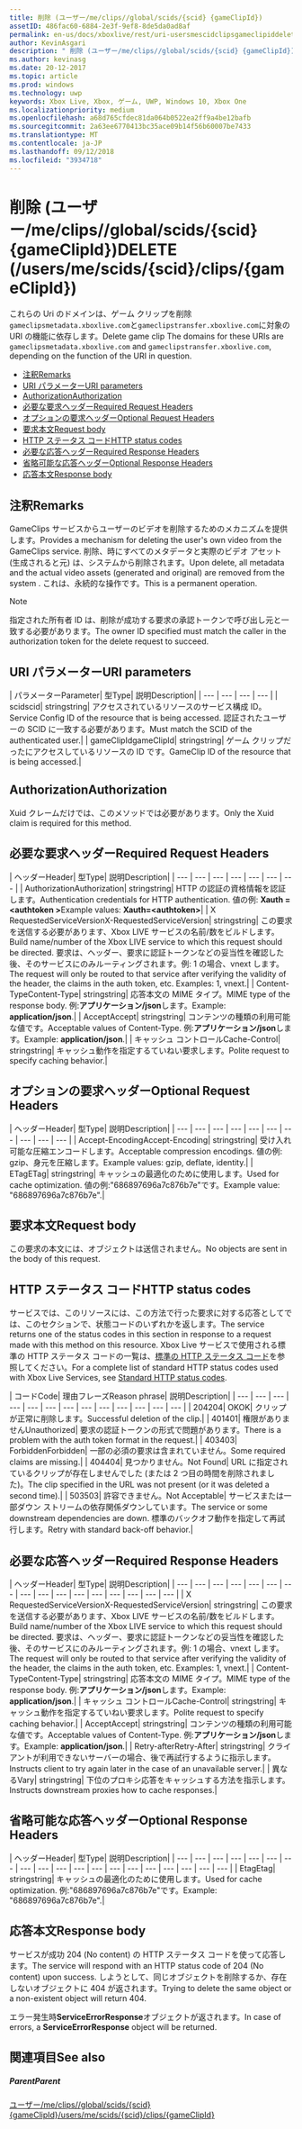 ```yaml
---
title: 削除 (ユーザー/me/clips//global/scids/{scid} {gameClipId})
assetID: 486fac60-6884-2e3f-9ef8-8de5da0ad8af
permalink: en-us/docs/xboxlive/rest/uri-usersmescidclipsgameclipiddelete.html
author: KevinAsgari
description: " 削除 (ユーザー/me/clips//global/scids/{scid} {gameClipId})"
ms.author: kevinasg
ms.date: 20-12-2017
ms.topic: article
ms.prod: windows
ms.technology: uwp
keywords: Xbox Live, Xbox, ゲーム, UWP, Windows 10, Xbox One
ms.localizationpriority: medium
ms.openlocfilehash: a68d765cfdec81da064b0522ea2ff9a4be12bafb
ms.sourcegitcommit: 2a63ee6770413bc35ace09b14f56b60007be7433
ms.translationtype: MT
ms.contentlocale: ja-JP
ms.lasthandoff: 09/12/2018
ms.locfileid: "3934718"
---
```

# <a name="delete-usersmescidsscidclipsgameclipid"></a><span data-ttu-id="0d33d-104">削除 (ユーザー/me/clips//global/scids/{scid} {gameClipId})</span><span class="sxs-lookup"><span data-stu-id="0d33d-104">DELETE (/users/me/scids/{scid}/clips/{gameClipId})</span></span>
<span data-ttu-id="0d33d-105">これらの Uri のドメインは、ゲーム クリップを削除`gameclipsmetadata.xboxlive.com`と`gameclipstransfer.xboxlive.com`に対象の URI の機能に依存します。</span><span class="sxs-lookup"><span data-stu-id="0d33d-105">Delete game clip The domains for these URIs are `gameclipsmetadata.xboxlive.com` and `gameclipstransfer.xboxlive.com`, depending on the function of the URI in question.</span></span>
 
  * [<span data-ttu-id="0d33d-106">注釈</span><span class="sxs-lookup"><span data-stu-id="0d33d-106">Remarks</span></span>](#ID4EX)
  * [<span data-ttu-id="0d33d-107">URI パラメーター</span><span class="sxs-lookup"><span data-stu-id="0d33d-107">URI parameters</span></span>](#ID4ECB)
  * [<span data-ttu-id="0d33d-108">Authorization</span><span class="sxs-lookup"><span data-stu-id="0d33d-108">Authorization</span></span>](#ID4ENB)
  * [<span data-ttu-id="0d33d-109">必要な要求ヘッダー</span><span class="sxs-lookup"><span data-stu-id="0d33d-109">Required Request Headers</span></span>](#ID4EYB)
  * [<span data-ttu-id="0d33d-110">オプションの要求ヘッダー</span><span class="sxs-lookup"><span data-stu-id="0d33d-110">Optional Request Headers</span></span>](#ID4EEE)
  * [<span data-ttu-id="0d33d-111">要求本文</span><span class="sxs-lookup"><span data-stu-id="0d33d-111">Request body</span></span>](#ID4ENF)
  * [<span data-ttu-id="0d33d-112">HTTP ステータス コード</span><span class="sxs-lookup"><span data-stu-id="0d33d-112">HTTP status codes</span></span>](#ID4EYF)
  * [<span data-ttu-id="0d33d-113">必要な応答ヘッダー</span><span class="sxs-lookup"><span data-stu-id="0d33d-113">Required Response Headers</span></span>](#ID4EIAAC)
  * [<span data-ttu-id="0d33d-114">省略可能な応答ヘッダー</span><span class="sxs-lookup"><span data-stu-id="0d33d-114">Optional Response Headers</span></span>](#ID4E2CAC)
  * [<span data-ttu-id="0d33d-115">応答本文</span><span class="sxs-lookup"><span data-stu-id="0d33d-115">Response body</span></span>](#ID4E2DAC)
 
<a id="ID4EX"></a>

 
## <a name="remarks"></a><span data-ttu-id="0d33d-116">注釈</span><span class="sxs-lookup"><span data-stu-id="0d33d-116">Remarks</span></span>
 
<span data-ttu-id="0d33d-117">GameClips サービスからユーザーのビデオを削除するためのメカニズムを提供します。</span><span class="sxs-lookup"><span data-stu-id="0d33d-117">Provides a mechanism for deleting the user's own video from the GameClips service.</span></span> <span data-ttu-id="0d33d-118">削除、時にすべてのメタデータと実際のビデオ アセット (生成されると元) は、システムから削除されます。</span><span class="sxs-lookup"><span data-stu-id="0d33d-118">Upon delete, all metadata and the actual video assets (generated and original) are removed from the system .</span></span> <span data-ttu-id="0d33d-119">これは、永続的な操作です。</span><span class="sxs-lookup"><span data-stu-id="0d33d-119">This is a permanent operation.</span></span> 

> [!NOTE] 
> <span data-ttu-id="0d33d-120">指定された所有者 ID は、削除が成功する要求の承認トークンで呼び出し元と一致する必要があります。</span><span class="sxs-lookup"><span data-stu-id="0d33d-120">The owner ID specified must match the caller in the authorization token for the delete request to succeed.</span></span> 


  
<a id="ID4ECB"></a>

 
## <a name="uri-parameters"></a><span data-ttu-id="0d33d-121">URI パラメーター</span><span class="sxs-lookup"><span data-stu-id="0d33d-121">URI parameters</span></span>
 
| <span data-ttu-id="0d33d-122">パラメーター</span><span class="sxs-lookup"><span data-stu-id="0d33d-122">Parameter</span></span>| <span data-ttu-id="0d33d-123">型</span><span class="sxs-lookup"><span data-stu-id="0d33d-123">Type</span></span>| <span data-ttu-id="0d33d-124">説明</span><span class="sxs-lookup"><span data-stu-id="0d33d-124">Description</span></span>| 
| --- | --- | --- | --- | 
| <span data-ttu-id="0d33d-125">scid</span><span class="sxs-lookup"><span data-stu-id="0d33d-125">scid</span></span>| <span data-ttu-id="0d33d-126">string</span><span class="sxs-lookup"><span data-stu-id="0d33d-126">string</span></span>| <span data-ttu-id="0d33d-127">アクセスされているリソースのサービス構成 ID。</span><span class="sxs-lookup"><span data-stu-id="0d33d-127">Service Config ID of the resource that is being accessed.</span></span> <span data-ttu-id="0d33d-128">認証されたユーザーの SCID に一致する必要があります。</span><span class="sxs-lookup"><span data-stu-id="0d33d-128">Must match the SCID of the authenticated user.</span></span>| 
| <span data-ttu-id="0d33d-129">gameClipId</span><span class="sxs-lookup"><span data-stu-id="0d33d-129">gameClipId</span></span>| <span data-ttu-id="0d33d-130">string</span><span class="sxs-lookup"><span data-stu-id="0d33d-130">string</span></span>| <span data-ttu-id="0d33d-131">ゲーム クリップだったにアクセスしているリソースの ID です。</span><span class="sxs-lookup"><span data-stu-id="0d33d-131">GameClip ID of the resource that is being accessed.</span></span>| 
  
<a id="ID4ENB"></a>

 
## <a name="authorization"></a><span data-ttu-id="0d33d-132">Authorization</span><span class="sxs-lookup"><span data-stu-id="0d33d-132">Authorization</span></span>
 
<span data-ttu-id="0d33d-133">Xuid クレームだけでは、このメソッドでは必要があります。</span><span class="sxs-lookup"><span data-stu-id="0d33d-133">Only the Xuid claim is required for this method.</span></span>
  
<a id="ID4EYB"></a>

 
## <a name="required-request-headers"></a><span data-ttu-id="0d33d-134">必要な要求ヘッダー</span><span class="sxs-lookup"><span data-stu-id="0d33d-134">Required Request Headers</span></span>
 
| <span data-ttu-id="0d33d-135">ヘッダー</span><span class="sxs-lookup"><span data-stu-id="0d33d-135">Header</span></span>| <span data-ttu-id="0d33d-136">型</span><span class="sxs-lookup"><span data-stu-id="0d33d-136">Type</span></span>| <span data-ttu-id="0d33d-137">説明</span><span class="sxs-lookup"><span data-stu-id="0d33d-137">Description</span></span>| 
| --- | --- | --- | --- | --- | --- | --- | 
| <span data-ttu-id="0d33d-138">Authorization</span><span class="sxs-lookup"><span data-stu-id="0d33d-138">Authorization</span></span>| <span data-ttu-id="0d33d-139">string</span><span class="sxs-lookup"><span data-stu-id="0d33d-139">string</span></span>| <span data-ttu-id="0d33d-140">HTTP の認証の資格情報を認証します。</span><span class="sxs-lookup"><span data-stu-id="0d33d-140">Authentication credentials for HTTP authentication.</span></span> <span data-ttu-id="0d33d-141">値の例: <b>Xauth =&lt;authtoken ></b></span><span class="sxs-lookup"><span data-stu-id="0d33d-141">Example values: <b>Xauth=&lt;authtoken></b></span></span>| 
| <span data-ttu-id="0d33d-142">X RequestedServiceVersion</span><span class="sxs-lookup"><span data-stu-id="0d33d-142">X-RequestedServiceVersion</span></span>| <span data-ttu-id="0d33d-143">string</span><span class="sxs-lookup"><span data-stu-id="0d33d-143">string</span></span>| <span data-ttu-id="0d33d-144">この要求を送信する必要があります、Xbox LIVE サービスの名前/数をビルドします。</span><span class="sxs-lookup"><span data-stu-id="0d33d-144">Build name/number of the Xbox LIVE service to which this request should be directed.</span></span> <span data-ttu-id="0d33d-145">要求は、ヘッダー、要求に認証トークンなどの妥当性を確認した後、そのサービスにのみルーティングされます。例: 1 の場合、vnext します。</span><span class="sxs-lookup"><span data-stu-id="0d33d-145">The request will only be routed to that service after verifying the validity of the header, the claims in the auth token, etc. Examples: 1, vnext.</span></span>| 
| <span data-ttu-id="0d33d-146">Content-Type</span><span class="sxs-lookup"><span data-stu-id="0d33d-146">Content-Type</span></span>| <span data-ttu-id="0d33d-147">string</span><span class="sxs-lookup"><span data-stu-id="0d33d-147">string</span></span>| <span data-ttu-id="0d33d-148">応答本文の MIME タイプ。</span><span class="sxs-lookup"><span data-stu-id="0d33d-148">MIME type of the response body.</span></span> <span data-ttu-id="0d33d-149">例:<b>アプリケーション/json</b>します。</span><span class="sxs-lookup"><span data-stu-id="0d33d-149">Example: <b>application/json</b>.</span></span>| 
| <span data-ttu-id="0d33d-150">Accept</span><span class="sxs-lookup"><span data-stu-id="0d33d-150">Accept</span></span>| <span data-ttu-id="0d33d-151">string</span><span class="sxs-lookup"><span data-stu-id="0d33d-151">string</span></span>| <span data-ttu-id="0d33d-152">コンテンツの種類の利用可能な値です。</span><span class="sxs-lookup"><span data-stu-id="0d33d-152">Acceptable values of Content-Type.</span></span> <span data-ttu-id="0d33d-153">例:<b>アプリケーション/json</b>します。</span><span class="sxs-lookup"><span data-stu-id="0d33d-153">Example: <b>application/json</b>.</span></span>| 
| <span data-ttu-id="0d33d-154">キャッシュ コントロール</span><span class="sxs-lookup"><span data-stu-id="0d33d-154">Cache-Control</span></span>| <span data-ttu-id="0d33d-155">string</span><span class="sxs-lookup"><span data-stu-id="0d33d-155">string</span></span>| <span data-ttu-id="0d33d-156">キャッシュ動作を指定するていねい要求します。</span><span class="sxs-lookup"><span data-stu-id="0d33d-156">Polite request to specify caching behavior.</span></span>| 
  
<a id="ID4EEE"></a>

 
## <a name="optional-request-headers"></a><span data-ttu-id="0d33d-157">オプションの要求ヘッダー</span><span class="sxs-lookup"><span data-stu-id="0d33d-157">Optional Request Headers</span></span>
 
| <span data-ttu-id="0d33d-158">ヘッダー</span><span class="sxs-lookup"><span data-stu-id="0d33d-158">Header</span></span>| <span data-ttu-id="0d33d-159">型</span><span class="sxs-lookup"><span data-stu-id="0d33d-159">Type</span></span>| <span data-ttu-id="0d33d-160">説明</span><span class="sxs-lookup"><span data-stu-id="0d33d-160">Description</span></span>| 
| --- | --- | --- | --- | --- | --- | --- | --- | --- | --- | 
| <span data-ttu-id="0d33d-161">Accept-Encoding</span><span class="sxs-lookup"><span data-stu-id="0d33d-161">Accept-Encoding</span></span>| <span data-ttu-id="0d33d-162">string</span><span class="sxs-lookup"><span data-stu-id="0d33d-162">string</span></span>| <span data-ttu-id="0d33d-163">受け入れ可能な圧縮エンコードします。</span><span class="sxs-lookup"><span data-stu-id="0d33d-163">Acceptable compression encodings.</span></span> <span data-ttu-id="0d33d-164">値の例: gzip、身元を圧縮します。</span><span class="sxs-lookup"><span data-stu-id="0d33d-164">Example values: gzip, deflate, identity.</span></span>| 
| <span data-ttu-id="0d33d-165">ETag</span><span class="sxs-lookup"><span data-stu-id="0d33d-165">ETag</span></span>| <span data-ttu-id="0d33d-166">string</span><span class="sxs-lookup"><span data-stu-id="0d33d-166">string</span></span>| <span data-ttu-id="0d33d-167">キャッシュの最適化のために使用します。</span><span class="sxs-lookup"><span data-stu-id="0d33d-167">Used for cache optimization.</span></span> <span data-ttu-id="0d33d-168">値の例:"686897696a7c876b7e"です。</span><span class="sxs-lookup"><span data-stu-id="0d33d-168">Example value: "686897696a7c876b7e".</span></span>| 
  
<a id="ID4ENF"></a>

 
## <a name="request-body"></a><span data-ttu-id="0d33d-169">要求本文</span><span class="sxs-lookup"><span data-stu-id="0d33d-169">Request body</span></span>
 
<span data-ttu-id="0d33d-170">この要求の本文には、オブジェクトは送信されません。</span><span class="sxs-lookup"><span data-stu-id="0d33d-170">No objects are sent in the body of this request.</span></span>
  
<a id="ID4EYF"></a>

 
## <a name="http-status-codes"></a><span data-ttu-id="0d33d-171">HTTP ステータス コード</span><span class="sxs-lookup"><span data-stu-id="0d33d-171">HTTP status codes</span></span>
 
<span data-ttu-id="0d33d-172">サービスでは、このリソースには、この方法で行った要求に対する応答としてでは、このセクションで、状態コードのいずれかを返します。</span><span class="sxs-lookup"><span data-stu-id="0d33d-172">The service returns one of the status codes in this section in response to a request made with this method on this resource.</span></span> <span data-ttu-id="0d33d-173">Xbox Live サービスで使用される標準の HTTP ステータス コードの一覧は、[標準の HTTP ステータス コード](../../additional/httpstatuscodes.md)を参照してください。</span><span class="sxs-lookup"><span data-stu-id="0d33d-173">For a complete list of standard HTTP status codes used with Xbox Live Services, see [Standard HTTP status codes](../../additional/httpstatuscodes.md).</span></span>
 
| <span data-ttu-id="0d33d-174">コード</span><span class="sxs-lookup"><span data-stu-id="0d33d-174">Code</span></span>| <span data-ttu-id="0d33d-175">理由フレーズ</span><span class="sxs-lookup"><span data-stu-id="0d33d-175">Reason phrase</span></span>| <span data-ttu-id="0d33d-176">説明</span><span class="sxs-lookup"><span data-stu-id="0d33d-176">Description</span></span>| 
| --- | --- | --- | --- | --- | --- | --- | --- | --- | --- | --- | --- | --- | 
| <span data-ttu-id="0d33d-177">204</span><span class="sxs-lookup"><span data-stu-id="0d33d-177">204</span></span>| <span data-ttu-id="0d33d-178">OK</span><span class="sxs-lookup"><span data-stu-id="0d33d-178">OK</span></span>| <span data-ttu-id="0d33d-179">クリップが正常に削除します。</span><span class="sxs-lookup"><span data-stu-id="0d33d-179">Successful deletion of the clip.</span></span>| 
| <span data-ttu-id="0d33d-180">401</span><span class="sxs-lookup"><span data-stu-id="0d33d-180">401</span></span>| <span data-ttu-id="0d33d-181">権限がありません</span><span class="sxs-lookup"><span data-stu-id="0d33d-181">Unauthorized</span></span>| <span data-ttu-id="0d33d-182">要求の認証トークンの形式で問題があります。</span><span class="sxs-lookup"><span data-stu-id="0d33d-182">There is a problem with the auth token format in the request.</span></span>| 
| <span data-ttu-id="0d33d-183">403</span><span class="sxs-lookup"><span data-stu-id="0d33d-183">403</span></span>| <span data-ttu-id="0d33d-184">Forbidden</span><span class="sxs-lookup"><span data-stu-id="0d33d-184">Forbidden</span></span>| <span data-ttu-id="0d33d-185">一部の必須の要求は含まれていません。</span><span class="sxs-lookup"><span data-stu-id="0d33d-185">Some required claims are missing.</span></span>| 
| <span data-ttu-id="0d33d-186">404</span><span class="sxs-lookup"><span data-stu-id="0d33d-186">404</span></span>| <span data-ttu-id="0d33d-187">見つかりません。</span><span class="sxs-lookup"><span data-stu-id="0d33d-187">Not Found</span></span>| <span data-ttu-id="0d33d-188">URL に指定されているクリップが存在しませんでした (または 2 つ目の時間を削除されました)。</span><span class="sxs-lookup"><span data-stu-id="0d33d-188">The clip specified in the URL was not present (or it was deleted a second time).</span></span>| 
| <span data-ttu-id="0d33d-189">503</span><span class="sxs-lookup"><span data-stu-id="0d33d-189">503</span></span>| <span data-ttu-id="0d33d-190">許容できません。</span><span class="sxs-lookup"><span data-stu-id="0d33d-190">Not Acceptable</span></span>| <span data-ttu-id="0d33d-191">サービスまたは一部ダウン ストリームの依存関係ダウンしています。</span><span class="sxs-lookup"><span data-stu-id="0d33d-191">The service or some downstream dependencies are down.</span></span> <span data-ttu-id="0d33d-192">標準のバックオフ動作を指定して再試行します。</span><span class="sxs-lookup"><span data-stu-id="0d33d-192">Retry with standard back-off behavior.</span></span>| 
  
<a id="ID4EIAAC"></a>

 
## <a name="required-response-headers"></a><span data-ttu-id="0d33d-193">必要な応答ヘッダー</span><span class="sxs-lookup"><span data-stu-id="0d33d-193">Required Response Headers</span></span>
 
| <span data-ttu-id="0d33d-194">ヘッダー</span><span class="sxs-lookup"><span data-stu-id="0d33d-194">Header</span></span>| <span data-ttu-id="0d33d-195">型</span><span class="sxs-lookup"><span data-stu-id="0d33d-195">Type</span></span>| <span data-ttu-id="0d33d-196">説明</span><span class="sxs-lookup"><span data-stu-id="0d33d-196">Description</span></span>| 
| --- | --- | --- | --- | --- | --- | --- | --- | --- | --- | --- | --- | --- | --- | --- | --- | 
| <span data-ttu-id="0d33d-197">X RequestedServiceVersion</span><span class="sxs-lookup"><span data-stu-id="0d33d-197">X-RequestedServiceVersion</span></span>| <span data-ttu-id="0d33d-198">string</span><span class="sxs-lookup"><span data-stu-id="0d33d-198">string</span></span>| <span data-ttu-id="0d33d-199">この要求を送信する必要があります、Xbox LIVE サービスの名前/数をビルドします。</span><span class="sxs-lookup"><span data-stu-id="0d33d-199">Build name/number of the Xbox LIVE service to which this request should be directed.</span></span> <span data-ttu-id="0d33d-200">要求は、ヘッダー、要求に認証トークンなどの妥当性を確認した後、そのサービスにのみルーティングされます。例: 1 の場合、vnext します。</span><span class="sxs-lookup"><span data-stu-id="0d33d-200">The request will only be routed to that service after verifying the validity of the header, the claims in the auth token, etc. Examples: 1, vnext.</span></span>| 
| <span data-ttu-id="0d33d-201">Content-Type</span><span class="sxs-lookup"><span data-stu-id="0d33d-201">Content-Type</span></span>| <span data-ttu-id="0d33d-202">string</span><span class="sxs-lookup"><span data-stu-id="0d33d-202">string</span></span>| <span data-ttu-id="0d33d-203">応答本文の MIME タイプ。</span><span class="sxs-lookup"><span data-stu-id="0d33d-203">MIME type of the response body.</span></span> <span data-ttu-id="0d33d-204">例:<b>アプリケーション/json</b>します。</span><span class="sxs-lookup"><span data-stu-id="0d33d-204">Example: <b>application/json</b>.</span></span>| 
| <span data-ttu-id="0d33d-205">キャッシュ コントロール</span><span class="sxs-lookup"><span data-stu-id="0d33d-205">Cache-Control</span></span>| <span data-ttu-id="0d33d-206">string</span><span class="sxs-lookup"><span data-stu-id="0d33d-206">string</span></span>| <span data-ttu-id="0d33d-207">キャッシュ動作を指定するていねい要求します。</span><span class="sxs-lookup"><span data-stu-id="0d33d-207">Polite request to specify caching behavior.</span></span>| 
| <span data-ttu-id="0d33d-208">Accept</span><span class="sxs-lookup"><span data-stu-id="0d33d-208">Accept</span></span>| <span data-ttu-id="0d33d-209">string</span><span class="sxs-lookup"><span data-stu-id="0d33d-209">string</span></span>| <span data-ttu-id="0d33d-210">コンテンツの種類の利用可能な値です。</span><span class="sxs-lookup"><span data-stu-id="0d33d-210">Acceptable values of Content-Type.</span></span> <span data-ttu-id="0d33d-211">例:<b>アプリケーション/json</b>します。</span><span class="sxs-lookup"><span data-stu-id="0d33d-211">Example: <b>application/json</b>.</span></span>| 
| <span data-ttu-id="0d33d-212">Retry-after</span><span class="sxs-lookup"><span data-stu-id="0d33d-212">Retry-After</span></span>| <span data-ttu-id="0d33d-213">string</span><span class="sxs-lookup"><span data-stu-id="0d33d-213">string</span></span>| <span data-ttu-id="0d33d-214">クライアントが利用できないサーバーの場合、後で再試行するように指示します。</span><span class="sxs-lookup"><span data-stu-id="0d33d-214">Instructs client to try again later in the case of an unavailable server.</span></span>| 
| <span data-ttu-id="0d33d-215">異なる</span><span class="sxs-lookup"><span data-stu-id="0d33d-215">Vary</span></span>| <span data-ttu-id="0d33d-216">string</span><span class="sxs-lookup"><span data-stu-id="0d33d-216">string</span></span>| <span data-ttu-id="0d33d-217">下位のプロキシ応答をキャッシュする方法を指示します。</span><span class="sxs-lookup"><span data-stu-id="0d33d-217">Instructs downstream proxies how to cache responses.</span></span>| 
  
<a id="ID4E2CAC"></a>

 
## <a name="optional-response-headers"></a><span data-ttu-id="0d33d-218">省略可能な応答ヘッダー</span><span class="sxs-lookup"><span data-stu-id="0d33d-218">Optional Response Headers</span></span>
 
| <span data-ttu-id="0d33d-219">ヘッダー</span><span class="sxs-lookup"><span data-stu-id="0d33d-219">Header</span></span>| <span data-ttu-id="0d33d-220">型</span><span class="sxs-lookup"><span data-stu-id="0d33d-220">Type</span></span>| <span data-ttu-id="0d33d-221">説明</span><span class="sxs-lookup"><span data-stu-id="0d33d-221">Description</span></span>| 
| --- | --- | --- | --- | --- | --- | --- | --- | --- | --- | --- | --- | --- | --- | --- | --- | --- | --- | --- | 
| <span data-ttu-id="0d33d-222">Etag</span><span class="sxs-lookup"><span data-stu-id="0d33d-222">Etag</span></span>| <span data-ttu-id="0d33d-223">string</span><span class="sxs-lookup"><span data-stu-id="0d33d-223">string</span></span>| <span data-ttu-id="0d33d-224">キャッシュの最適化のために使用します。</span><span class="sxs-lookup"><span data-stu-id="0d33d-224">Used for cache optimization.</span></span> <span data-ttu-id="0d33d-225">例:"686897696a7c876b7e"です。</span><span class="sxs-lookup"><span data-stu-id="0d33d-225">Example: "686897696a7c876b7e".</span></span>| 
  
<a id="ID4E2DAC"></a>

 
## <a name="response-body"></a><span data-ttu-id="0d33d-226">応答本文</span><span class="sxs-lookup"><span data-stu-id="0d33d-226">Response body</span></span>
 
<span data-ttu-id="0d33d-227">サービスが成功 204 (No content) の HTTP ステータス コードを使って応答します。</span><span class="sxs-lookup"><span data-stu-id="0d33d-227">The service will respond with an HTTP status code of 204 (No content) upon success.</span></span> <span data-ttu-id="0d33d-228">しようとして、同じオブジェクトを削除するか、存在しないオブジェクトに 404 が返されます。</span><span class="sxs-lookup"><span data-stu-id="0d33d-228">Trying to delete the same object or a non-existent object will return 404.</span></span>
 
<span data-ttu-id="0d33d-229">エラー発生時**ServiceErrorResponse**オブジェクトが返されます。</span><span class="sxs-lookup"><span data-stu-id="0d33d-229">In case of errors, a **ServiceErrorResponse** object will be returned.</span></span>
  
<a id="ID4EJEAC"></a>

 
## <a name="see-also"></a><span data-ttu-id="0d33d-230">関連項目</span><span class="sxs-lookup"><span data-stu-id="0d33d-230">See also</span></span>
 
<a id="ID4ELEAC"></a>

 
##### <a name="parent"></a><span data-ttu-id="0d33d-231">Parent</span><span class="sxs-lookup"><span data-stu-id="0d33d-231">Parent</span></span> 

[<span data-ttu-id="0d33d-232">ユーザー/me/clips//global/scids/{scid} {gameClipId}</span><span class="sxs-lookup"><span data-stu-id="0d33d-232">/users/me/scids/{scid}/clips/{gameClipId}</span></span>](uri-usersmescidclipsgameclipid.md)

   